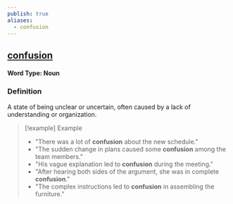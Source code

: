 ```yaml
---
publish: true
aliases:
  - confusion
---
```


## [confusion](https://dictionary.cambridge.org/dictionary/english/confusion)
#### Word Type: Noun

### Definition
A state of being unclear or uncertain, often caused by a lack of understanding or organization.

> [!example] Example
> 
> - "There was a lot of **confusion** about the new schedule."
> - "The sudden change in plans caused some **confusion** among the team members."
> - "His vague explanation led to **confusion** during the meeting."
> - "After hearing both sides of the argument, she was in complete **confusion**."
> - "The complex instructions led to **confusion** in assembling the furniture."
